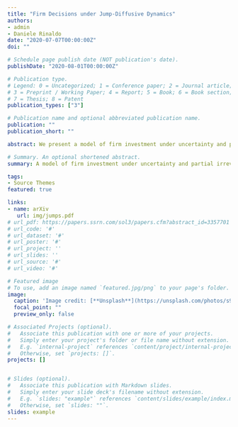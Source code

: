```yaml
---
title: "Firm Decisions under Jump-Diffusive Dynamics"
authors:
- admin
- Daniele Rinaldo
date: "2020-07-07T00:00:00Z"
doi: ""

# Schedule page publish date (NOT publication's date).
publishDate: "2020-08-01T00:00:00Z"

# Publication type.
# Legend: 0 = Uncategorized; 1 = Conference paper; 2 = Journal article;
# 3 = Preprint / Working Paper; 4 = Report; 5 = Book; 6 = Book section;
# 7 = Thesis; 8 = Patent
publication_types: ["3"]

# Publication name and optional abbreviated publication name.
publication: ""
publication_short: ""

abstract: We present a model of firm investment under uncertainty and partial irreversibility in which uncertainty is represented by a jump diffusion. This allows to represent both the continuous Gaussian volatility and the discontinuous uncertainty related to information arrival, sudden changes and large shocks. The model shows how both sources of uncertainty negatively impact  the optimal investment and disinvestment policies, and how the presence of large negative jumps can drastically affect the firm's ability to recover. Our results show that the standard Gaussian framework consistently underestimates the negative effect of uncertainty on firm investment decisions. We test these predictions on a panel of UK firms: we first structurally estimate the uncertainty parameters using multinomial maximum likelihood and differential evolution techniques and subsequently study their impact on firm investment rates, validating our model predictions.

# Summary. An optional shortened abstract.
summary: A model of firm investment under uncertainty and partial irreversibility in which uncertainty is represented by a jump diffusion.

tags:
- Source Themes
featured: true

links:
- name: arXiv
   url: img/jumps.pdf
# url_pdf: https://papers.ssrn.com/sol3/papers.cfm?abstract_id=3357701
# url_code: '#'
# url_dataset: '#'
# url_poster: '#'
# url_project: ''
# url_slides: ''
# url_source: '#'
# url_video: '#'

# Featured image
# To use, add an image named `featured.jpg/png` to your page's folder. 
image:
  caption: 'Image credit: [**Unsplash**](https://unsplash.com/photos/s9CC2SKySJM)'
  focal_point: ""
  preview_only: false

# Associated Projects (optional).
#   Associate this publication with one or more of your projects.
#   Simply enter your project's folder or file name without extension.
#   E.g. `internal-project` references `content/project/internal-project/index.md`.
#   Otherwise, set `projects: []`.
projects: []


# Slides (optional).
#   Associate this publication with Markdown slides.
#   Simply enter your slide deck's filename without extension.
#   E.g. `slides: "example"` references `content/slides/example/index.md`.
#   Otherwise, set `slides: ""`.
slides: example
---
```


